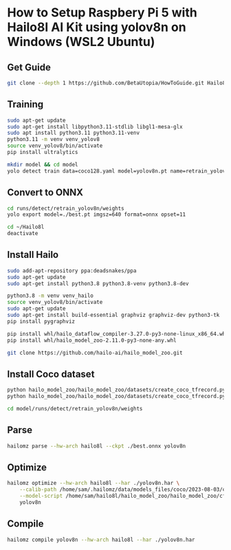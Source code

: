
# How to Setup Raspbery Pi 5 with Hailo8l AI Kit using yolov8n on Windows (WSL2 Ubuntu)

## Get Guide
```bash
git clone --depth 1 https://github.com/BetaUtopia/HowToGuide.git Hailo8l
```

## Training
```bash
sudo apt-get update
sudo apt-get install libpython3.11-stdlib libgl1-mesa-glx
sudo apt install python3.11 python3.11-venv
python3.11 -m venv venv_yolov8
source venv_yolov8/bin/activate
pip install ultralytics
```

```bash
mkdir model && cd model
yolo detect train data=coco128.yaml model=yolov8n.pt name=retrain_yolov8n epochs=1 batch=16
```

## Convert to ONNX
```bash
cd runs/detect/retrain_yolov8n/weights
yolo export model=./best.pt imgsz=640 format=onnx opset=11 
```

```bash
cd ~/Hailo8l
deactivate
```

## Install Hailo
```bash
sudo add-apt-repository ppa:deadsnakes/ppa
sudo apt-get update
sudo apt-get install python3.8 python3.8-venv python3.8-dev
```

```bash
python3.8 -m venv venv_hailo
source venv_yolov8/bin/activate
sudo apt-get update
sudo apt-get install build-essential graphviz graphviz-dev python3-tk
pip install pygraphviz
```

```bash
pip install whl/hailo_dataflow_compiler-3.27.0-py3-none-linux_x86_64.whl
pip install whl/hailo_model_zoo-2.11.0-py3-none-any.whl
```

```bash
git clone https://github.com/hailo-ai/hailo_model_zoo.git
```

## Install Coco dataset
```bash
python hailo_model_zoo/hailo_model_zoo/datasets/create_coco_tfrecord.py val2017
python hailo_model_zoo/hailo_model_zoo/datasets/create_coco_tfrecord.py calib2017
```

```bash
cd model/runs/detect/retrain_yolov8n/weights
```

## Parse
```bash
hailomz parse --hw-arch hailo8l --ckpt ./best.onnx yolov8n
```

## Optimize
```bash
hailomz optimize --hw-arch hailo8l --har ./yolov8n.har \
    --calib-path /home/sam/.hailomz/data/models_files/coco/2023-08-03/coco_calib2017.tfrecord \
    --model-script /home/sam/hailo8l/hailo_model_zoo/hailo_model_zoo/cfg/alls/generic/yolov8n.alls \
    yolov8n
```

## Compile
```bash
hailomz compile yolov8n --hw-arch hailo8l --har ./yolov8n.har
```
